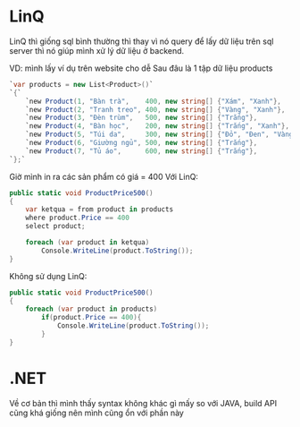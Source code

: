 # LinQ

LinQ thì giống sql bình thường thì thay vì nó query để lấy dữ liệu trên sql server thì 
nó giúp mình xử lý dữ liệu ở backend.

VD: mình lấy ví dụ trên website cho dễ
Sau đâu là 1 tập dữ liệu products

```c#
`var products = new List<Product>()`
`{`
    `new Product(1, "Bàn trà",    400, new string[] {"Xám", "Xanh"},         2),`
    `new Product(2, "Tranh treo", 400, new string[] {"Vàng", "Xanh"},        1),`
    `new Product(3, "Đèn trùm",   500, new string[] {"Trắng"},               3),`
    `new Product(4, "Bàn học",    200, new string[] {"Trắng", "Xanh"},       1),`
    `new Product(5, "Túi da",     300, new string[] {"Đỏ", "Đen", "Vàng"},   2),`
    `new Product(6, "Giường ngủ", 500, new string[] {"Trắng"},               2),`
    `new Product(7, "Tủ áo",      600, new string[] {"Trắng"},               3),`
`};`
```

Giờ mình in ra các sản phẩm có giá = 400
Với LinQ:

```c#
public static void ProductPrice500()
{
	var ketqua = from product in products
	where product.Price == 400
	select product;

	foreach (var product in ketqua)
        Console.WriteLine(product.ToString());
}
```

Không sử dụng LinQ:

```c#
public static void ProductPrice500()
{
	foreach (var product in products)
        if(product.Price == 400){
            Console.WriteLine(product.ToString());
        }
}
```

# .NET

Về cơ bản thì mình thấy syntax không khác gì mấy so với JAVA, build API cũng khá giống nên mình cũng ổn với phần này
